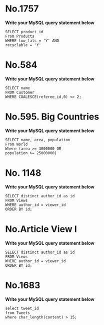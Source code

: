 # No.1757
**Write your MySQL query statement below**
```
SELECT product_id
From Products
WHERE low_fats = 'Y' AND
recyclable = 'Y'
```

# No.584
**Write your MySQL query statement below**
```
SELECT name
FROM Customer
WHERE COALESCE(referee_id,0) <> 2;
```

# No.595. Big Countries
**Write your MySQL query statement below**
```
SELECT name, area, population
From World
Where (area >= 3000000 OR
population >= 25000000) 
```

# No. 1148
**Write your MySQL query statement below**
```
SELECT distinct author_id as id
FROM Views
WHERE author_id = viewer_id
ORDER BY id;
```

# No.Article View I
**Write your MySQL query statement below**
```
SELECT distinct author_id as id
FROM Views
WHERE author_id = viewer_id
ORDER BY id;
```

# No.1683
**Write your MySQL query statement below**
```
select tweet_id
from Tweets
where char_length(content) > 15;
```
